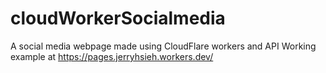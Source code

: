 # cloudWorkerSocialmedia
A social media webpage made using CloudFlare workers and API
Working example at https://pages.jerryhsieh.workers.dev/
